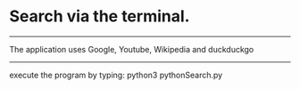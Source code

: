 # Search via the terminal.

__________________________________________
The application uses Google, Youtube, Wikipedia and duckduckgo
__________________________________________

execute the program by typing: python3 pythonSearch.py
